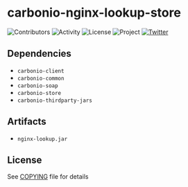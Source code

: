 # carbonio-nginx-lookup-store

![Contributors](https://img.shields.io/github/contributors/zextras/carbonio-nginx-lookup-store "Contributors")
![Activity](https://img.shields.io/github/commit-activity/m/zextras/carbonio-nginx-lookup-store "Activity") ![License](https://img.shields.io/badge/license-GPL%202-green
"License")
![Project](https://img.shields.io/badge/project-carbonio-informational
"Project")
[![Twitter](https://img.shields.io/twitter/url/https/twitter.com/zextras.svg?style=social&label=Follow%20%40zextras)](https://twitter.com/zextras)

## Dependencies

- `carbonio-client`
- `carbonio-common`
- `carbonio-soap`
- `carbonio-store`
- `carbonio-thirdparty-jars`

## Artifacts

- `nginx-lookup.jar`

## License

See [COPYING](COPYING) file for details

